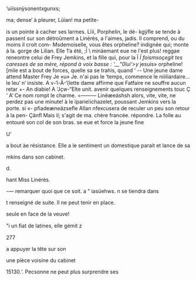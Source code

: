  
 
 

 ‘uiïssnÿsonentxgunxs;

ma;  dense‘ à pleurer, Lüian! ma petite-

   
  
 
  
  
 
   
  
  
  
  
  
 
 
  
  
 
   
  
  
 
  
 
  
 
  

 

 is un 
   pointe à cacher ses larmes. Lïii, Porphelin, le dé-
  kgÿﬂe se tende à passent sur son détroûment a Linérès,
a    l'aimes, jadis. Il comprend, ou du moins il croit com-
  Msdemoiselle, vous êtes orpheline?
   indignée qui; monte à la. gorge de Lilian. Elle 1’a été,
;Ï  \  minäemant eue ne l'est plus!
  reggae reneontre celui de Frey Jemkins, et la ﬁlle qui, pour la
Ï _Ï  foismsoçegit tes caresses de sa mère, répond à voix basse :
   ‘__"0îui‘>y_ jesuis» orpheline!
[mile est a bout de forces,
 quelle sa se trahis, quand
‘ -- Une jeune dame attend Master Frey Je
«u» Je. n'ai pas le ‘temps, commence le niiiliardaire...
 le leu‘ n‘  insiste. A
v-‘ï-Â-‘(îette dame affirme que Fatfaire ne souffre aucun retar
+- An diabie! A
 ‘Jçw-“Elte unit. avenir quelques renseignements touc
Ç ‘ A‘  Ce nom rompt le charme.
 =——— Linëæeäshsh alors, vite, vite, ne perdez pas une minute!
à le  ïparieïichazelet, poussant Jemkins vers la porte.
si «- pﬁadeæneäzseﬂe Allan nfexcusera de reculer un peu son retour à la pen-
Çänﬂ  Mais il; s'agit de ma. chère francée.
  répondre. La folle au entouré son col de son bras.
 se eue et force la jeune ﬁne

U’

   

a bout àe résistance. Elle a le sentiment
un domestique parait et lance de sa

mkins dans son cabinet.

d.

hant Miss Linérès.

 -—  remarquer quoi que ce soit.
a ”  iasüehws. n se tiendra dans

 t  renseigné de suite. Il ne peut tenir en place.

  

  seule en face de la veuve!

"i  un ﬁat de latines, elle gémit z

277 

a appuyer la tête sur son

une pièce voisine du cabinet

15130.‘. Pecsonne ne peut plus surprendre ses

 

